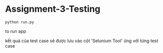 # Assignment-3-Testing


```
python run.py
```
to run app

kết quả của test case sẽ được lưu vào cột 'Selunium Tool' ứng với từng test case
